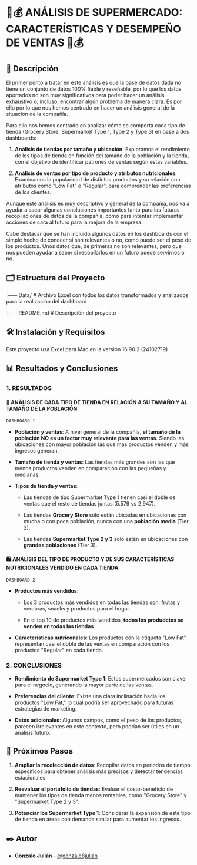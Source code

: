 # 🛒💰 ANÁLISIS DE SUPERMERCADO: CARACTERÍSTICAS Y DESEMPEÑO DE VENTAS 🛒💰

## 📖 Descripción
El primer punto a tratar en este análisis es que la base de datos dada no tiene un conjunto de datos 100% fiable y reseñable, por lo que los datos aportados no son muy significativos para poder hacer un análisis exhaustivo o, incluso, encontrar algún problema de manera clara. Es por ello por lo que nos hemos centrado en hacer un análisis general de la situación de la compañía.

Para ello nos hemos centrado en analizar cómo se comporta cada tipo de tienda (Grocery Store, Supermarket Type 1, Type 2 y Type 3) en base a dos dashboards:

1. **Análisis de tiendas por tamaño y ubicación**: Exploramos el rendimiento de los tipos de tienda en función del tamaño de la población y la tienda, con el objetivo de identificar patrones de ventas según estas variables.

2. **Análisis de ventas por tipo de producto y atributos nutricionales**: Examinamos la popularidad de distintos productos y su relación con atributos como "Low Fat" o "Regular", para comprender las preferencias de los clientes.

Aunque este análisis es muy descriptivo y general de la compañía, nos va a ayudar a sacar algunas conclusiones importantes tanto para las futuras recopilaciones de datos de la compañía, como para intentar implementar acciones de cara al futuro para la mejora de la empresa.

Cabe destacar que se han incluído algunos datos en los dashboards con el simple hecho de conocer si son relevantes o no, como puede ser el peso de los productos. Unos datos que, de primeras no son relevantes, pero que nos pueden ayudar a saber si recopilarlos en un futuro puede servirnos o no.


## 🗂️ Estructura del Proyecto

├── Data/                      # Archivo Excel con todos los datos transformados y analizados para la realización del dashboard

├── README.md            # Descripción del proyecto


## 🛠️ Instalación y Requisitos
Este proyecto usa Excel para Mac en la versión 16.90.2 (24102719)


## 📊 Resultados y Conclusiones
### 1. RESULTADOS

#### 🌃 ANÁLISIS DE CADA TIPO DE TIENDA EN RELACIÓN A SU TAMAÑO Y AL TAMAÑO DE LA POBLACIÓN
    DASHBOARD 1

- **Población y ventas**: A nivel general de la compañía, **el tamaño de la población NO es un factor muy relevante para las ventas**. Siendo las ubicaciones con mayor población las que más productos venden y más ingresos generan.

- **Tamaño de tienda y ventas**: Las tiendas más grandes son las que menos productos venden en comparación con las pequeñas y medianas.

- **Tipos de tienda y ventas**:

    - Las tiendas de tipo Supermarket Type 1 tienen casi el doble de ventas que el resto de tiendas juntas (5.579 vs 2.947).

    - Las tiendas **Grocery Store** solo están ubicadas en ubicaciones con mucha o con poca población, nunca con una **población media** (Tier 2).

    - Las tiendas **Supermarket Type 2 y 3** solo están en ubicaciones con **grandes poblaciones** (Tier 3).

#### 🛍️ ANÁLISIS DEL TIPO DE PRODUCTO Y DE SUS CARACTERÍSTICAS NUTRICIONALES VENDIDO EN CADA TIENDA 
    DASHBOARD 2

- **Productos más vendidos**:
    - Los 3 productos más vendidos en todas las tiendas son: frutas y verduras, snacks y productos para el hogar.

    - En el top 10 de productos más vendidos, **todos los produdctos se venden en todas las tiendas**. 

- **Características nutriconales**: Los productos con la etiqueta "Low Fat" representan casi el doble de las ventas en comparación con los productos "Regular" en cada tienda.

### 2. CONCLUSIONES

- **Rendimiento de Supermarket Type 1**: Estos supermercados son clave para el negocio, generando la mayor parte de las ventas.

- **Preferencias del cliente**: Existe una clara inclinación hacia los productos "Low Fat," lo cual podría ser aprovechado para futuras estrategias de marketing.

- **Datos adicionales**: Algunos campos, como el peso de los productos, parecen irrelevantes en este contexto, pero podrían ser útiles en un análisis futuro.

## 🔄 Próximos Pasos

1. **Ampliar la recolección de datos**: Recopilar datos en periodos de tiempo específicos para obtener análisis más precisos y detectar tendencias estacionales.

2. **Reevaluar el portafolio de tiendas**: Evaluar el costo-beneficio de mantener los tipos de tienda menos rentables, como "Grocery Store" y "Supermarket Type 2 y 3".

3. **Potenciar los Supermarket Type 1**: Considerar la expansión de este tipo de tienda en áreas con demanda similar para aumentar los ingresos.

## ✒️ Autor
- **Gonzalo Julián** - [@gonzalo8julian](https://github.com/Gonzalo8julian)
